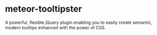 # meteor-tooltipster
A powerful, flexible jQuery plugin enabling you to easily create semantic, modern tooltips enhanced with the power of CSS.
